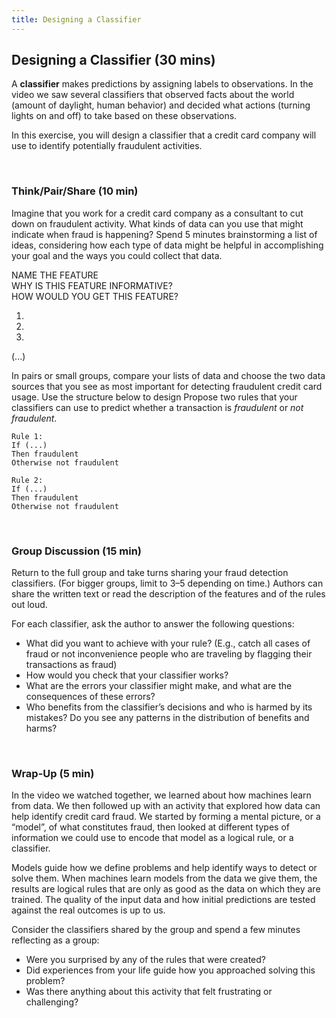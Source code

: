 ```yaml
---
title: Designing a Classifier
---
```


## Designing a Classifier (30 mins)

A **classifier** makes predictions by assigning labels to observations.  In the video we saw several classifiers that observed facts about the world (amount of daylight, human behavior) and decided what actions (turning lights on and off) to take based on these observations. 

In this exercise, you will design a classifier that a credit card company will use to identify potentially fraudulent activities. 

<br>

### Think/Pair/Share (10 min)

Imagine that you work for a credit card company as a consultant to cut down on fraudulent activity. What kinds of data can you use that might indicate when fraud is happening? Spend 5 minutes brainstorming a list of ideas, considering how each type of data might be helpful in accomplishing your goal and the ways you could collect that data. 

<div style="display: inline-grid;">
  <div class="grid-item">NAME THE FEATURE</div>
  <div class="grid-item">WHY IS THIS FEATURE INFORMATIVE?</div>
  <div class="grid-item">HOW WOULD YOU GET THIS FEATURE?</div>
</div>

1.
2.
3.
(...)

In pairs or small groups, compare your lists of data and choose the two data sources that you see as most important for detecting fraudulent credit card usage. Use the structure below to design  Propose two rules that your classifiers can use to predict whether a transaction is *fraudulent* or *not fraudulent*.

```
Rule 1:  
If (...)
Then fraudulent
Otherwise not fraudulent

Rule 2:  
If (...)
Then fraudulent
Otherwise not fraudulent
```

<br>

### Group Discussion (15 min)

Return to the full group and take turns sharing your fraud detection classifiers. (For bigger groups, limit to 3–5 depending on time.) Authors can share the written text or read the description of the features and of the rules out loud. 

For each classifier, ask the author to answer the following questions:
* What did you want to achieve with your rule? (E.g., catch all cases of fraud or not inconvenience people who are traveling by flagging their transactions as fraud)
* How would you check that your classifier works?
* What are the errors your classifier might make, and what are the consequences of these errors? 
* Who benefits from the classifier’s decisions and who is harmed by its mistakes? Do you see any patterns in the distribution of benefits and harms?

<br>

### Wrap-Up (5 min)

In the video we watched together, we learned about how machines learn from data.  We then followed up with an activity that explored how data can help identify credit card fraud. We started by forming a mental picture, or a “model”, of what constitutes fraud, then looked at different types of information we could use to encode that model as a logical rule, or a classifier.  

Models guide how we define problems and help identify ways to detect or solve them. When machines learn models from the data we give them, the results are logical rules that are only as good as the data on which they are trained. The quality of the input data and how initial predictions are tested against the real outcomes is up to us.

Consider the classifiers shared by the group and spend a few minutes reflecting as a group:
* Were you surprised by any of the rules that were created?
* Did experiences from your life guide how you approached solving this problem? 
* Was there anything about this activity that felt frustrating or challenging?

